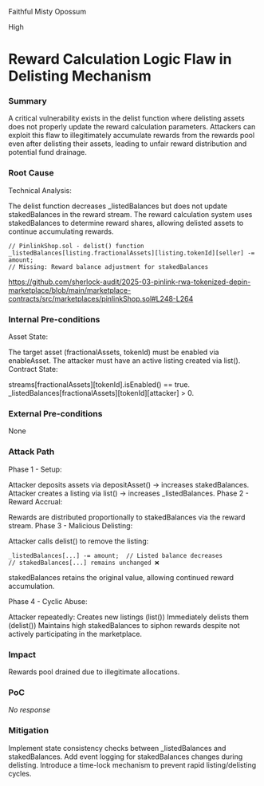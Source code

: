 Faithful Misty Opossum

High

# Reward Calculation Logic Flaw in Delisting Mechanism

### Summary

A critical vulnerability exists in the delist function where delisting assets does not properly update the reward calculation parameters. Attackers can exploit this flaw to illegitimately accumulate rewards from the rewards pool even after delisting their assets, leading to unfair reward distribution and potential fund drainage.

### Root Cause

Technical Analysis:

The delist function decreases _listedBalances but does not update stakedBalances in the reward stream.
The reward calculation system uses stakedBalances to determine reward shares, allowing delisted assets to continue accumulating rewards.
```solidity
// PinlinkShop.sol - delist() function  
_listedBalances[listing.fractionalAssets][listing.tokenId][seller] -= amount;  
// Missing: Reward balance adjustment for stakedBalances  
```
https://github.com/sherlock-audit/2025-03-pinlink-rwa-tokenized-depin-marketplace/blob/main/marketplace-contracts/src/marketplaces/pinlinkShop.sol#L248-L264

### Internal Pre-conditions

Asset State:

The target asset (fractionalAssets, tokenId) must be enabled via enableAsset.
The attacker must have an active listing created via list().
​Contract State:

streams[fractionalAssets][tokenId].isEnabled() == true.
_listedBalances[fractionalAssets][tokenId][attacker] > 0.

### External Pre-conditions

None

### Attack Path

Phase 1 - Setup:

Attacker deposits assets via depositAsset() → increases stakedBalances.
Attacker creates a listing via list() → increases _listedBalances.
​Phase 2 - Reward Accrual:

Rewards are distributed proportionally to stakedBalances via the reward stream.
​Phase 3 - Malicious Delisting:

Attacker calls delist() to remove the listing:
```solidity
_listedBalances[...] -= amount;  // Listed balance decreases  
// stakedBalances[...] remains unchanged ❌  
```
stakedBalances retains the original value, allowing continued reward accumulation.

Phase 4 - Cyclic Abuse:

Attacker repeatedly:
Creates new listings (list())
Immediately delists them (delist())
Maintains high stakedBalances to siphon rewards despite not actively participating in the marketplace.

### Impact

Rewards pool drained due to illegitimate allocations.

### PoC

_No response_

### Mitigation

Implement state consistency checks between _listedBalances and stakedBalances.
Add event logging for stakedBalances changes during delisting.
Introduce a time-lock mechanism to prevent rapid listing/delisting cycles.